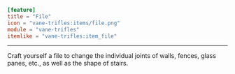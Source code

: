 ```toml
[feature]
title = "File"
icon = "vane-trifles:items/file.png"
module = "vane-trifles"
itemlike = "vane-trifles:item_file"
```
---
Craft yourself a file to change the individual joints of walls, fences, glass panes, etc., as well as the shape of stairs.
